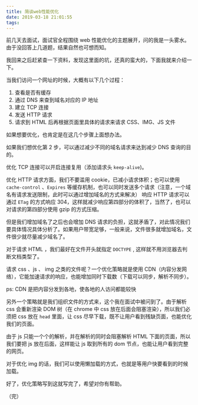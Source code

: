```yaml
---
title: 简谈web性能优化
date: 2019-03-18 21:01:55
tags:
---
```


前几天去面试，面试官全程围绕 web 性能优化的主题展开，问的我是一头雾水。由于没回答上几道题，结果自然也可想而知。

我回来之后赶紧查一下资料，发现这里面的坑，还真的蛮大的，下面我就来介绍一下。

当我们访问一个网址的时候，大概有以下几个过程：

1. 查看是否有缓存
2. 通过 DNS 来查到域名对应的 IP 地址
3. 建立 TCP 连接
4. 发送 HTTP 请求
5. 请求到 HTML 后再根据页面里具体的请求来请求 CSS、IMG、JS 文件

如果想要优化，也肯定是在这几个步骤上面想办法。

如果我们想优化第 2 步，可以通过减少不同的域名请求来达到减少 DNS 查询的目的。

优化 TCP 连接可以开启连接复用（添加请求头 `keep-alive`)。

优化 HTTP 请求方面，我们不要滥用 cookie，已减小请求体积；也可以使用 `cache-control` 、`Expires` 等缓存机制，也可以同时发送多个请求（注意，一个域名有请求发送限制，此时可以通过增加域名的方式来解决）
响应 HTTP 请求可以通过 `ETag` 的方式响应 304，这样就减少响应第四部分的体积了，当然了，也可以对请求的第四部分使用 gzip 的方式压缩。

但是我们增加域名了之后也会增加 DNS 请求的负担，这就矛盾了，对此情况我们要具体情况具体分析了。如果用户带宽足够，一般来说，文件很多就增加域名，文件很少就尽量减少域名了。

对于请求 HTML ，我们最好在文件开头就指定 `DOCTYPE` , 这样就不用浏览器去判断文档类型了。

请求 css 、js 、 img 之类的文件呢？一个优化策略就是使用 CDN（内容分发网络），它能加速请求的响应，也能增加同时下载数（下载可以同步，解析不同步）。

ps: CDN 是把内容分发到各地，使各地的人访问都能较快

另外一个策略就是我们组织文件的方式来，这个我在面试中被问到了。由于解析 css 会重新渲染 DOM 树（在 chrome 中 css 放在后面会阻塞渲染），所以我们必须把 css 放在 `head` 里面，让 css 尽早下载，既不让用户看到残缺页面，也能优化我们的页面。

由于 js 只能一个个的解析，并在解析的同时会阻塞解析 HTML 下面的页面，所以我们要把 js 放在后面，这样能让 js 取到所有的 dom 节点，也能让用户看到完整的网页。

对于优化 img 的话，我们可以使用懒加载的方式，也就是等用户快要看到的时候加载。

好了，优化策略写到这就写完了，希望对你有帮助。

（完）
